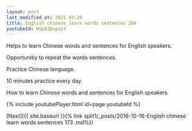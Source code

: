 ```yaml
---
layout: post
last_modified_at: 2021-03-29
title: English chinese learn words sentences 204 
youtubeId: HVpDJDxpspY
---
```

 
 
Helps to learn Chinese words and sentences for English speakers.

Opportunitiy to repeat the words sentences. 

Practice Chinese language. 
 
10 minutes practice every day. 
 
How to learn Chinese words and sentences for English speakers 
 
{% include youtubePlayer.html id=page.youtubeId %}
 
 
[Next]({{ site.baseurl }}{% link  split1/_posts/2016-10-16-English chinese learn words sentences 173 .md%})
 
